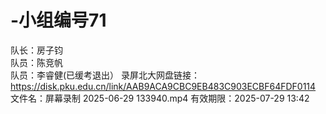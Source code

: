 # -小组编号71
队长：房子钧  
队员：陈竞帆  
队员：李睿健(已缓考退出）
录屏北大网盘链接：https://disk.pku.edu.cn/link/AAB9ACA9CBC9EB483C903ECBF64FDF0114
文件名：屏幕录制 2025-06-29 133940.mp4
有效期限：2025-07-29 13:42
